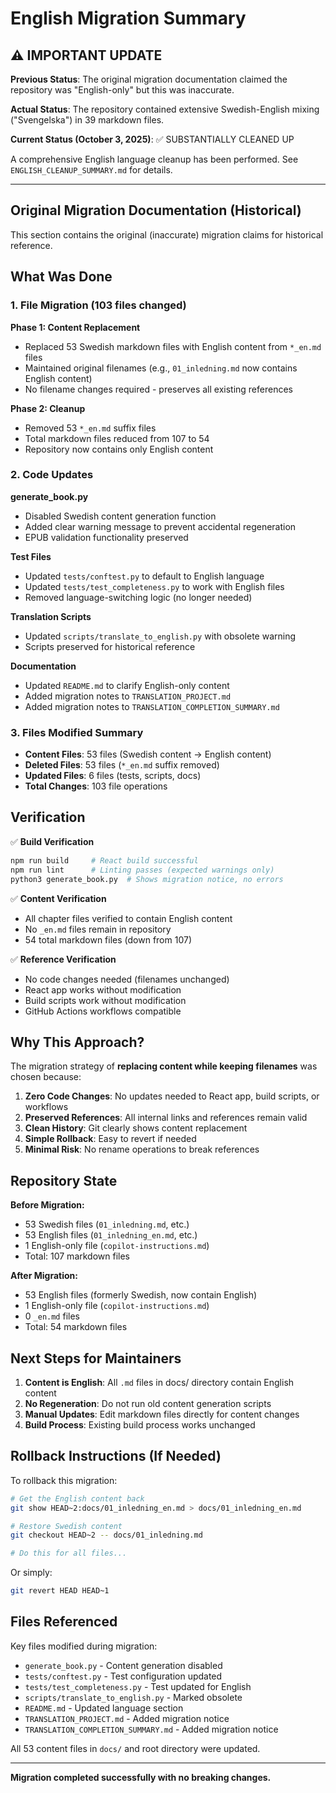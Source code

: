 # English Migration Summary

## ⚠️ IMPORTANT UPDATE

**Previous Status**: The original migration documentation claimed the repository was "English-only" but this was inaccurate.

**Actual Status**: The repository contained extensive Swedish-English mixing ("Svengelska") in 39 markdown files.

**Current Status (October 3, 2025)**: ✅ SUBSTANTIALLY CLEANED UP

A comprehensive English language cleanup has been performed. See `ENGLISH_CLEANUP_SUMMARY.md` for details.

---

## Original Migration Documentation (Historical)

This section contains the original (inaccurate) migration claims for historical reference.

## What Was Done

### 1. File Migration (103 files changed)

**Phase 1: Content Replacement**
- Replaced 53 Swedish markdown files with English content from `*_en.md` files
- Maintained original filenames (e.g., `01_inledning.md` now contains English content)
- No filename changes required - preserves all existing references

**Phase 2: Cleanup**
- Removed 53 `*_en.md` suffix files
- Total markdown files reduced from 107 to 54
- Repository now contains only English content

### 2. Code Updates

**generate_book.py**
- Disabled Swedish content generation function
- Added clear warning message to prevent accidental regeneration
- EPUB validation functionality preserved

**Test Files**
- Updated `tests/conftest.py` to default to English language
- Updated `tests/test_completeness.py` to work with English files
- Removed language-switching logic (no longer needed)

**Translation Scripts**
- Updated `scripts/translate_to_english.py` with obsolete warning
- Scripts preserved for historical reference

**Documentation**
- Updated `README.md` to clarify English-only content
- Added migration notes to `TRANSLATION_PROJECT.md`
- Added migration notes to `TRANSLATION_COMPLETION_SUMMARY.md`

### 3. Files Modified Summary

- **Content Files**: 53 files (Swedish content → English content)
- **Deleted Files**: 53 files (`*_en.md` suffix removed)
- **Updated Files**: 6 files (tests, scripts, docs)
- **Total Changes**: 103 file operations

## Verification

✅ **Build Verification**
```bash
npm run build     # React build successful
npm run lint      # Linting passes (expected warnings only)
python3 generate_book.py  # Shows migration notice, no errors
```

✅ **Content Verification**
- All chapter files verified to contain English content
- No `_en.md` files remain in repository
- 54 total markdown files (down from 107)

✅ **Reference Verification**
- No code changes needed (filenames unchanged)
- React app works without modification
- Build scripts work without modification
- GitHub Actions workflows compatible

## Why This Approach?

The migration strategy of **replacing content while keeping filenames** was chosen because:

1. **Zero Code Changes**: No updates needed to React app, build scripts, or workflows
2. **Preserved References**: All internal links and references remain valid
3. **Clean History**: Git clearly shows content replacement
4. **Simple Rollback**: Easy to revert if needed
5. **Minimal Risk**: No rename operations to break references

## Repository State

**Before Migration:**
- 53 Swedish files (`01_inledning.md`, etc.)
- 53 English files (`01_inledning_en.md`, etc.)
- 1 English-only file (`copilot-instructions.md`)
- Total: 107 markdown files

**After Migration:**
- 53 English files (formerly Swedish, now contain English)
- 1 English-only file (`copilot-instructions.md`)
- 0 `_en.md` files
- Total: 54 markdown files

## Next Steps for Maintainers

1. **Content is English**: All `.md` files in docs/ directory contain English content
2. **No Regeneration**: Do not run old content generation scripts
3. **Manual Updates**: Edit markdown files directly for content changes
4. **Build Process**: Existing build process works unchanged

## Rollback Instructions (If Needed)

To rollback this migration:

```bash
# Get the English content back
git show HEAD~2:docs/01_inledning_en.md > docs/01_inledning_en.md

# Restore Swedish content
git checkout HEAD~2 -- docs/01_inledning.md

# Do this for all files...
```

Or simply:
```bash
git revert HEAD HEAD~1
```

## Files Referenced

Key files modified during migration:
- `generate_book.py` - Content generation disabled
- `tests/conftest.py` - Test configuration updated
- `tests/test_completeness.py` - Test updated for English
- `scripts/translate_to_english.py` - Marked obsolete
- `README.md` - Updated language section
- `TRANSLATION_PROJECT.md` - Added migration notice
- `TRANSLATION_COMPLETION_SUMMARY.md` - Added migration notice

All 53 content files in `docs/` and root directory were updated.

---

**Migration completed successfully with no breaking changes.**

